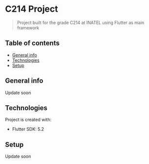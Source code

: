 # C214 Project
> Project built for the grade C214 at INATEL using Flutter as main framework

## Table of contents
* [General info](#general-info)
* [Technologies](#technologies)
* [Setup](#setup)

## General info
Update soon
	
## Technologies
Project is created with:
* Flutter SDK: 5.2
	
## Setup

Update soon
